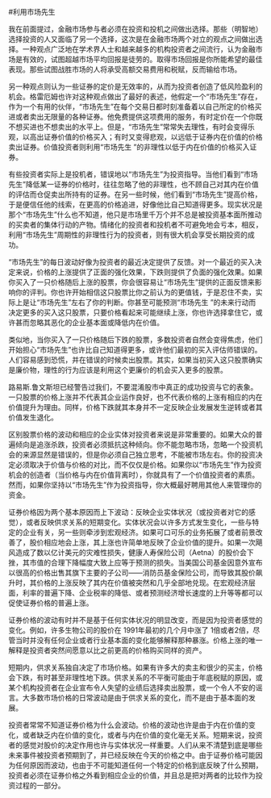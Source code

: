 #利用市场先生

我在前面提过，金融市场参与者必须在投资和投机之间做出选择。那些（明智地）选择投资的人又面临了另一个选择，这次是在金融市场两个对立的观点之间做出选择。一种观点广泛地在学术界人士和越来越多的机构投资者之间流行，认为金融市场是有效的，试图超越市场平均回报是徒劳的。取得市场回报是你所能希望的最佳表现。那些试图战胜市场的人将承受高额交易费用和税赋，反而输给市场。

另一种观点则认为一些证券的定价是无效率的，从而为投资者创造了低风险盈利的机会。格雷厄姆也许对这种观点做出了最好的表述，他假定一个“市场先生”存在，作为一个有用的伙伴，“市场先生”在每个交易日都时刻准备着以自己所定的价格买进或者卖出无限量的各种证券。他免费提供这项费用的服务，有时定价在一个你既不想买进也不想卖出的水平上。但是，“市场先生”常常失去理性，有时会变得乐观，以高出证券价值的价格买入；有时又变得悲观，以远低于证券内在价值的价格卖出证券。价值投资者则利用“市场先生 ”的非理性以低于内在价值的价格买入证券。

有些投资者实际上是投机者，错误地以“市场先生”为投资指导。当他们看到“市场先生”降低某一证券的价格时，往往忽略了他的非理性，也不顾自己对其内在价值的评估而仓促卖出所持有的证券。在另一些时候，他们看到“市场先生”提高价格，于是便信任他的线索，在更高的价格追进，好像他比自己知道得更多。现实状况是那个“市场先生”什么也不知道，他只是市场里千万个并不总是被投资基本面所推动的买卖者的集体行动的产物。情绪化的投资者和投机者不可避免地会亏本，相反，利用“市场先生”周期性的非理性行为的投资者，则有很大机会享受长期投资的成功。

“市场先生”的每日波动好像为投资者的最近决定提供了反馈。对一个最近的买入决定来说，价格的上涨提供了正面的强化效果，下跌则提供了负面的强化效果。如果你买入了一只价格随后上涨的股票，你会很容易让“市场先生”提供的正面反馈来影响你的评判。你也许开始相信这只股票比你之前认为的更值钱，于是忍住不卖，实际上是让“市场先生”左右了你的判断。你甚至可能预测“市场先生 ”的未来行动而决定更多的买入这只股票，只要价格看起来可能继续上涨，你也许选择拿住它，或许甚而忽略其恶化的企业基本面或降低内在价值。

类似地，当你买入了一只价格随后下跌的股票，多数投资者自然会变得焦虑，他们开始担心“市场先生”也许比自己知道得更多，或许他们最初的买入评估师错误的。人们容易感到恐慌，并在错误的时候卖出股票。其实，如果当初买入这只股票确实是廉价物，理性的行为应该是利用这个更廉价的机会买入更多的股票。

路易斯.鲁文斯坦已经警告过我们，不要混淆股市中真正的成功投资与它的表象。一只股票的价格上涨并不代表其企业运作良好，也不代表价格的上涨有相应的内在价值提升为理由。同样，价格下跌就其本身并不一定反映企业发展发生逆转或者其价值发生退化。

区别股票价格的波动和相应的企业实体对投资者来说是非常重要的。如果大众的普遍倾向是追涨杀跌，投资者必须抵抗这种倾向。你不能忽略市场，忽略一个投资机会的来源显然是错误的，但是你必须自己独立思考，不能被市场左右。你的投资决定必须取决于价值与价格的对比，而不仅仅是价格。如果你以“市场先生”作为投资机会的创造者（当价格与内在价值背离时），你就具有了一个价值投资者的素质。然而，如果你坚持以“市场先生”作为投资指导，你大概最好聘用其他人来管理你的资金。

证券价格因为两个基本原因而上下波动：反映企业实体状况（或投资者对它的感觉），或者反映供求关系的短期变化。实体状况会以许多方式发生变化，一些与特定的企业有关，另一些则牵涉到宏观经济。如果可口可乐的业务拓展了或者前景改善了，股价相应地会上涨，其上涨也许简单地反映了企业价值的提升。如果一次飓风造成了数以亿计美元的灾难性损失，健康人寿保险公司（Aetna）的股价会下挫，其市值的合理下降幅度大致上应等于预测的损失。当美国公司基金因意外宣布以很高的价格出售其旗下主要的子公司——消防员基金保险公司，而导致其股价飙升时，其价格的上涨反映了其内在价值被突然和几乎全部地兑现。在宏观经济层面，利率的普遍下降、企业税率的降低、或者预测经济增长速度的上升等等都可以促使证券价格的普遍上涨。

证券价格的波动有时并不是基于任何实体状况的明显改变，而是因为投资者感觉的变化。例如，许多生物公司的股价在 1991年最初的几个月中涨了 1倍或者2倍，尽管当时并没有任何企业或者行业基本面的变化能够解释那种暴涨。价格上涨的唯一解释是投资者突然间愿意以比之前更高的价格购买同样的资产。

短期内，供求关系独自决定了市场价格。如果有许多大的卖主和很少的买主，价格会下跌，有时甚至非理性地下跌。供求关系的不平衡可能由于年底税赋的原因，或某个机构投资者在企业宣布令人失望的业绩后选择卖出股票，或一个令人不安的谣言。大多数市场价格的日常波动是由于供求关系的变化，而不是由于基本面的发展。

投资者常常不知道证券价格为什么会波动。价格的波动也许是由于内在价值的变化，或者缺乏内在价值的变化，或者与内在价值的变化毫无关系。短期来说，投资者的感觉对股价的决定作用也许与实体状况一样重要。人们从来不清楚到底是哪些未来事件被投资者预期到了，并已经反映在今天的价格之中。由于证券价格可能因为任何原因而波动，也由于不可能知道任何一个特定的价格到底反映了什么预期，投资者必须在证券价格之外看到相应企业的价值，并且总是把对两者的比较作为投资过程的一部分。
